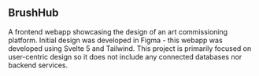 ## BrushHub

A frontend webapp showcasing the design of an art commissioning platform. Initial design was developed in Figma - 
this webapp was developed using Svelte 5 and Tailwind. This project is primarily focused on user-centric design
so it does not include any connected databases nor backend services.